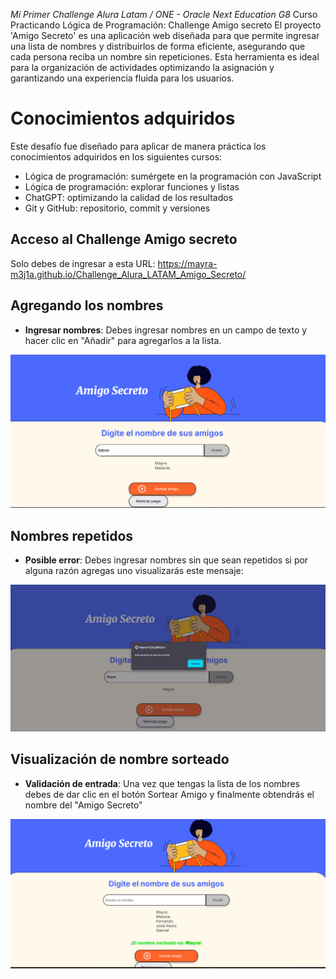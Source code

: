 <em> Mi Primer Challenge Alura Latam / ONE - Oracle Next Education G8 </em>
Curso Practicando Lógica de Programación: Challenge Amigo secreto
El proyecto 'Amigo Secreto' es una aplicación web diseñada para que permite ingresar una lista de nombres y distribuirlos de forma eficiente, asegurando que cada persona reciba un nombre sin repeticiones. Esta herramienta es ideal para la organización de actividades optimizando la asignación y garantizando una experiencia fluida para los usuarios. 

# Conocimientos adquiridos
Este desafío fue diseñado para aplicar de manera práctica los conocimientos adquiridos en los siguientes cursos:

- Lógica de programación: sumérgete en la programación con JavaScript
- Lógica de programación: explorar funciones y listas
- ChatGPT: optimizando la calidad de los resultados
- Git y GitHub: repositorio, commit y versiones

## Acceso al Challenge Amigo secreto
Solo debes de ingresar a esta URL: https://mayra-m3j1a.github.io/Challenge_Alura_LATAM_Amigo_Secreto/

## Agregando los nombres
- **Ingresar nombres**: Debes ingresar nombres en un campo de texto y hacer clic en "Añadir" para agregarlos a la lista.
<p align="center">
  <img src="https://github.com/Mayra-M3j1a/Challenge_Alura_LATAM_Amigo_Secreto/blob/main/assets/Agregando%20nombres.png" alt="Imagen" width="800">
</p>

## Nombres repetidos
- **Posible error**: Debes ingresar nombres sin que sean repetidos si por alguna razón agregas uno visualizarás este mensaje:
<p align="center">
  <img src="https://github.com/Mayra-M3j1a/Challenge_Alura_LATAM_Amigo_Secreto/blob/main/assets/Nombre%20repetido.png" alt="Imagen" width="800">
</p>

## Visualización de nombre sorteado
- **Validación de entrada**: Una vez que tengas la lista de los nombres debes de dar clic en el botón Sortear Amigo y finalmente obtendrás el nombre del "Amigo Secreto"
<p align="center">
  <img src="https://github.com/Mayra-M3j1a/Challenge_Alura_LATAM_Amigo_Secreto/blob/main/assets/lista%20de%20nombres.png" alt="Imagen" width="800">
</p>




